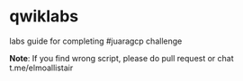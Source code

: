 # qwiklabs
labs guide for completing #juaragcp challenge

**Note**: If you find wrong script, please do pull request or chat t.me/elmoallistair
